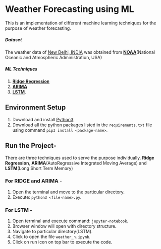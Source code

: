# Weather Forecasting using ML

This is an implementation of different machine learning techniques for the purpose of weather forecasting.
##### Dataset
The weather data of [New Delhi, INDIA](https://www.google.com/maps/place/New+Delhi,+Delhi/@28.5272181,77.0688974,11z/data=!3m1!4b1!4m5!3m4!1s0x390cfd5b347eb62d:0x52c2b7494e204dce!8m2!3d28.6139391!4d77.2090212) was obtained from [**NOAA**](https://www.ncdc.noaa.gov/cdo-web/)(National Oceanic and Atmospheric Administration, USA) 
##### ML Techniques
1. [**Ridge Regression**](https://scikit-learn.org/stable/modules/generated/sklearn.linear_model.Ridge.html)
2. [**ARIMA**](https://machinelearningmastery.com/arima-for-time-series-forecasting-with-python/)
3. [**LSTM**](https://keras.io/layers/recurrent/#lstm).



## Environment Setup

1. Download and install [Python3](www.python.org)
2. Download all the python packages listed in the `requirements.txt` file using command `pip3 install <package-name>`.



## Run the Project-

There are three techniques used to serve the purpose individually. **Ridge Regression**, **ARIMA**(AutoRegressive Integrated Moving Average) and **LSTM**(Long Short Term Memory)

### For RIDGE and ARIMA -
1. Open the terminal and move to the particular directory.
2. Execute: `python3 <file-name>.py`.

### For LSTM - 
1. Open terminal and execute command: `jupyter-notebook`.
2. Browser window will open with directory structure.
3. Navigate to particular directory(LSTM).
4. Click to open the file `weather_n.ipynb`.
5. Click on run icon on top bar to execute the code. 